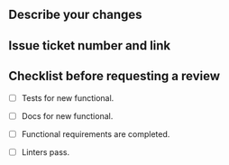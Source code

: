 ## Describe your changes

## Issue ticket number and link

## Checklist before requesting a review
- [ ] Tests for new functional.
- [ ] Docs for new functional.
- [ ] Functional requirements are completed.
- [ ] Linters pass.

